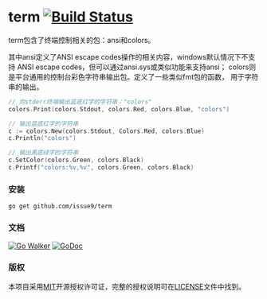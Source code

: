 term [![Build Status](https://travis-ci.org/issue9/term.svg?branch=master)](https://travis-ci.org/issue9/term)
======

term包含了终端控制相关的包：ansi和colors。

其中ansi定义了ANSI escape codes操作的相关内容，windows默认情况下不支持
ANSI escape codes，但可以通过ansi.sys或类似功能来支持ansi；
colors则是平台通用的控制台彩色字符串输出包。定义了一些类似fmt包的函数，
用于字符串的输出。

```go
// 向stderr终端输出蓝底红字的字符串："colors"
colors.Print(colors.Stdout, colors.Red, colors.Blue, "colors")

// 输出蓝底红字的字符串
c := colors.New(colors.Stdout, Colors.Red, colors.Blue)
c.Println("colors")

// 输出黑底绿字的字符串
c.SetColor(colors.Green, colors.Black)
c.Printf("colors:%v,%v", colors.Green, colors.Black)
```

### 安装

```shell
go get github.com/issue9/term
```


### 文档

[![Go Walker](http://gowalker.org/api/v1/badge)](http://gowalker.org/github.com/issue9/term)
[![GoDoc](https://godoc.org/github.com/issue9/term?status.svg)](https://godoc.org/github.com/issue9/term)


### 版权

本项目采用[MIT](http://opensource.org/licenses/MIT)开源授权许可证，完整的授权说明可在[LICENSE](LICENSE)文件中找到。
